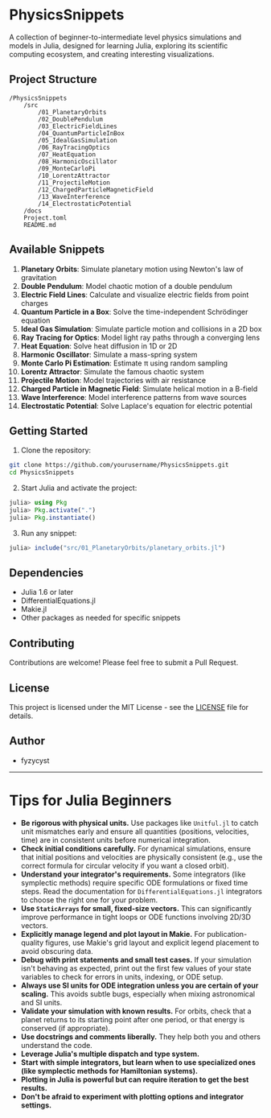 # PhysicsSnippets

A collection of beginner-to-intermediate level physics simulations and models in Julia, designed for learning Julia, exploring its scientific computing ecosystem, and creating interesting visualizations.

## Project Structure

```
/PhysicsSnippets
    /src
        /01_PlanetaryOrbits
        /02_DoublePendulum
        /03_ElectricFieldLines
        /04_QuantumParticleInBox
        /05_IdealGasSimulation
        /06_RayTracingOptics
        /07_HeatEquation
        /08_HarmonicOscillator
        /09_MonteCarloPi
        /10_LorentzAttractor
        /11_ProjectileMotion
        /12_ChargedParticleMagneticField
        /13_WaveInterference
        /14_ElectrostaticPotential
    /docs
    Project.toml
    README.md
```

## Available Snippets

1. **Planetary Orbits**: Simulate planetary motion using Newton's law of gravitation
2. **Double Pendulum**: Model chaotic motion of a double pendulum
3. **Electric Field Lines**: Calculate and visualize electric fields from point charges
4. **Quantum Particle in a Box**: Solve the time-independent Schrödinger equation
5. **Ideal Gas Simulation**: Simulate particle motion and collisions in a 2D box
6. **Ray Tracing for Optics**: Model light ray paths through a converging lens
7. **Heat Equation**: Solve heat diffusion in 1D or 2D
8. **Harmonic Oscillator**: Simulate a mass-spring system
9. **Monte Carlo Pi Estimation**: Estimate π using random sampling
10. **Lorentz Attractor**: Simulate the famous chaotic system
11. **Projectile Motion**: Model trajectories with air resistance
12. **Charged Particle in Magnetic Field**: Simulate helical motion in a B-field
13. **Wave Interference**: Model interference patterns from wave sources
14. **Electrostatic Potential**: Solve Laplace's equation for electric potential

## Getting Started

1. Clone the repository:
```bash
git clone https://github.com/yourusername/PhysicsSnippets.git
cd PhysicsSnippets
```

2. Start Julia and activate the project:
```julia
julia> using Pkg
julia> Pkg.activate(".")
julia> Pkg.instantiate()
```

3. Run any snippet:
```julia
julia> include("src/01_PlanetaryOrbits/planetary_orbits.jl")
```

## Dependencies

- Julia 1.6 or later
- DifferentialEquations.jl
- Makie.jl
- Other packages as needed for specific snippets

## Contributing

Contributions are welcome! Please feel free to submit a Pull Request.

## License

This project is licensed under the MIT License - see the [LICENSE](LICENSE) file for details.

## Author

- fyzycyst

---

# Tips for Julia Beginners

- **Be rigorous with physical units.** Use packages like `Unitful.jl` to catch unit mismatches early and ensure all quantities (positions, velocities, time) are in consistent units before numerical integration.
- **Check initial conditions carefully.** For dynamical simulations, ensure that initial positions and velocities are physically consistent (e.g., use the correct formula for circular velocity if you want a closed orbit).
- **Understand your integrator's requirements.** Some integrators (like symplectic methods) require specific ODE formulations or fixed time steps. Read the documentation for `DifferentialEquations.jl` integrators to choose the right one for your problem.
- **Use `StaticArrays` for small, fixed-size vectors.** This can significantly improve performance in tight loops or ODE functions involving 2D/3D vectors.
- **Explicitly manage legend and plot layout in Makie.** For publication-quality figures, use Makie's grid layout and explicit legend placement to avoid obscuring data.
- **Debug with print statements and small test cases.** If your simulation isn't behaving as expected, print out the first few values of your state variables to check for errors in units, indexing, or ODE setup.
- **Always use SI units for ODE integration unless you are certain of your scaling.** This avoids subtle bugs, especially when mixing astronomical and SI units.
- **Validate your simulation with known results.** For orbits, check that a planet returns to its starting point after one period, or that energy is conserved (if appropriate).
- **Use docstrings and comments liberally.** They help both you and others understand the code.
- **Leverage Julia's multiple dispatch and type system.**
- **Start with simple integrators, but learn when to use specialized ones (like symplectic methods for Hamiltonian systems).**
- **Plotting in Julia is powerful but can require iteration to get the best results.**
- **Don't be afraid to experiment with plotting options and integrator settings.**

<!-- As more examples are added, accumulate additional tips here. --> 